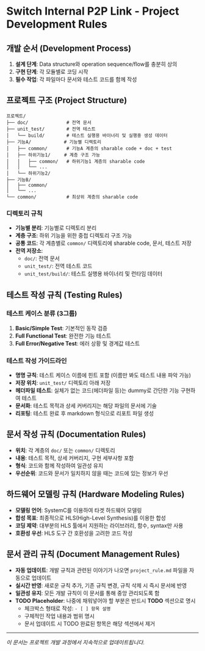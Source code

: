 # Switch Internal P2P Link - Project Development Rules

## 개발 순서 (Development Process)

1. **설계 단계**: Data structure와 operation sequence/flow를 충분히 상의
2. **구현 단계**: 각 모듈별로 코딩 시작
3. **필수 작업**: 각 파일마다 문서와 테스트 코드를 함께 작성

## 프로젝트 구조 (Project Structure)

```
프로젝트/
├── doc/              # 전역 문서
├── unit_test/        # 전역 테스트
│   └── build/        # 테스트 실행용 바이너리 및 실행중 생성 데이터
├── 기능A/            # 기능별 디렉토리
│   ├── common/       # 기능A 계층의 sharable code + doc + test
│   ├── 하위기능1/     # 계층 구조 가능
│   │   ├── common/   # 하위기능1 계층의 sharable code
│   │   └── ...
│   └── 하위기능2/
├── 기능B/
│   ├── common/
│   └── ...
└── common/           # 최상위 계층의 sharable code
```

### 디렉토리 규칙
- **기능별 분리**: 기능별로 디렉토리 분리
- **계층 구조**: 하위 기능을 위한 중첩 디렉토리 구조 가능
- **공통 코드**: 각 계층별로 `common/` 디렉토리에 sharable code, 문서, 테스트 저장
- **전역 저장소**: 
  - `doc/`: 전역 문서
  - `unit_test/`: 전역 테스트 코드
  - `unit_test/build/`: 테스트 실행용 바이너리 및 런타임 데이터

## 테스트 작성 규칙 (Testing Rules)

### 테스트 케이스 분류 (3그룹)
1. **Basic/Simple Test**: 기본적인 동작 검증
2. **Full Functional Test**: 완전한 기능 테스트  
3. **Full Error/Negative Test**: 에러 상황 및 경계값 테스트

### 테스트 작성 가이드라인
- **명명 규칙**: 테스트 케이스 이름에 힌트 포함 (이름만 봐도 테스트 내용 파악 가능)
- **저장 위치**: `unit_test/` 디렉토리 아래 저장
- **헤더파일 테스트**: 실체가 없는 코드(헤더파일 등)는 dummy로 간단한 기능 구현하여 테스트
- **문서화**: 테스트 목적과 상세 커버리지는 해당 파일의 문서에 기술
- **리포팅**: 테스트 완료 후 markdown 형식으로 리포트 파일 생성

## 문서 작성 규칙 (Documentation Rules)

- **위치**: 각 계층의 `doc/` 또는 `common/` 디렉토리
- **내용**: 테스트 목적, 상세 커버리지, 구현 세부사항 포함
- **형식**: 코드와 함께 작성하여 일관성 유지
- **우선순위**: 코드와 문서가 일치하지 않을 때는 코드에 있는 정보가 우선

## 하드웨어 모델링 규칙 (Hardware Modeling Rules)

- **모델링 언어**: SystemC를 이용하여 타겟 하드웨어 모델링
- **합성 목표**: 최종적으로 HLS(High-Level Synthesis)를 이용한 합성
- **코딩 제약**: 대부분의 HLS 툴에서 지원하는 라이브러리, 함수, syntax만 사용
- **호환성 우선**: HLS 도구 간 호환성을 고려한 코드 작성

## 문서 관리 규칙 (Document Management Rules)

- **자동 업데이트**: 개발 규칙과 관련된 이야기가 나오면 `project_rule.md` 파일을 자동으로 업데이트
- **실시간 반영**: 새로운 규칙 추가, 기존 규칙 변경, 규칙 삭제 시 즉시 문서에 반영
- **일관성 유지**: 모든 개발 규칙이 이 문서를 통해 중앙 관리되도록 함
- **TODO Placeholder**: 나중에 채워넣어야 할 부분은 반드시 **TODO** 섹션으로 명시
  - 체크박스 형태로 작성: `- [ ] 항목 설명`
  - 구체적인 작업 내용과 범위 명시
  - 문서 업데이트 시 TODO 완료된 항목은 해당 섹션에서 제거

---

*이 문서는 프로젝트 개발 과정에서 지속적으로 업데이트됩니다.* 